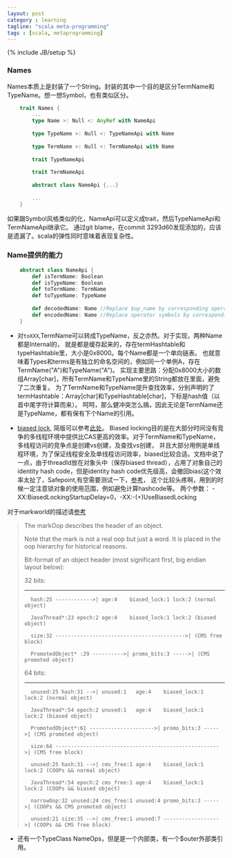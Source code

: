 ```yaml
---
layout: post
category : learning
tagline: "scala meta-programming"
tags : [scala, metaprogramming]
---
```

{% include JB/setup %}

### Names 

Names本质上是封装了一个String。封装的其中一个目的是区分TermName和TypeName。想一想Symbol，也有类似区分。

```scala
    trait Names {
        ...
        type Name >: Null <: AnyRef with NameApi
        
        type TypeName >: Null <: TypeNameApi with Name
        
        type TermName >: Null <: TermNameApi with Name
        
        trait TypeNameApi
        
        trait TermNameApi
        
        abstract class NameApi {...}
        
        ...
    }
```

如果跟Symbol风格类似的化，NameApi可以定义成trait，然后TypeNameApi和TermNameApi继承它。
通过git blame，在commit 3293d60发现添加的，应该是遗漏了。scala的弹性同时意味着表现复杂性。

### Name提供的能力

```scala
    abstract class NameApi {
        def isTermName: Boolean
        def isTypeName: Boolean
        def toTermName: TermName
        def toTypeName: TypeName
        
        def decodedName: Name //Replace $op_name by corresponding operator symbol.
        def encodedName: Name //Replace operator symbols by corresponding $op_name symbol.
    }
```

* 对`toXXX`,TermName可以转成TypeName，反之亦然。对于实现，两种Name都是Internal的，
就是都是缓存起来的，存在termHashtable和typeHashtable里，大小是0x8000。每个Name都是一个单向链表。
也就意味着Types和terms是有独立的命名空间的，例如同一个单例A，存在TermName("A")和TypeName("A")。
实现主要思路：分配0x8000大小的数组Array[char]，所有TermName和TypeName里的String都放在里面，避免了二次重复。
为了TermName和TypeName提升查找效率，分别声明的了termHashtable：Array[char]和TypeHashtable[char]，下标是hash值（以首中尾字符计算而来）。
呵呵，那么健冲突怎么搞，因此无论是TermName还是TypeName，都有保有下个Name的引用。

* [biased lock](https://blogs.oracle.com/dave/entry/biased_locking_in_hotspot), 简版可以参考[此处](http://arturmkrtchyan.com/jvm-biased-locking)。
Biased locking目的是在大部分时间没有竞争的多线程环境中提供比CAS更高的效率。对于TermName和TypeName，多线程访问的竞争点是创建vs创建，及查找vs创建，
并且大部分用例是单线程环境，为了保证线程安全及单线程访问效率，biased比较合适。文档中说了一点，由于threadId放在对象头中（保存biased thread），占用了对象自己的
identity hash code，但是identity hash code优先级高，会撤回bias(这个效率太扯了，Safepoint,有空需要测试一下，[参考](http://jpbempel.blogspot.jp/2013/03/safety-first-safepoints.html)，
这个比较头疼啊，用到的时候一定注意锁对象的使用范围，例如避免计算hashcode等。
两个参数： -XX:BiasedLockingStartupDelay=0，-XX:-(+)UseBiasedLocking

对于markworld的描述请[参考](http://hg.openjdk.java.net/jdk8/jdk8/hotspot/file/87ee5ee27509/src/share/vm/oops/markOop.hpp)

>  The markOop describes the header of an object.
> 
>  Note that the mark is not a real oop but just a word.
>  It is placed in the oop hierarchy for historical reasons.
> 
>  Bit-format of an object header (most significant first, big endian layout below):
> 
>   32 bits:
>
>   --------
>       hash:25 ------------>| age:4    biased_lock:1 lock:2 (normal object)
>            
>       JavaThread*:23 epoch:2 age:4    biased_lock:1 lock:2 (biased object)
>                            
>       size:32 ------------------------------------------>| (CMS free block)
>                                            
>       PromotedObject* :29 ---------->| promo_bits:3 ----->| (CMS promoted object)
>                                   
>
>   64 bits:
>
>   --------
>
>       unused:25 hash:31 -->| unused:1   age:4    biased_lock:1 lock:2 (normal object)
>   
>       JavaThread*:54 epoch:2 unused:1   age:4    biased_lock:1 lock:2 (biased object)
>   
>       PromotedObject*:61 --------------------->| promo_bits:3 ----->| (CMS promoted object)
>   
>       size:64 ----------------------------------------------------->| (CMS free block)
>   
>       unused:25 hash:31 -->| cms_free:1 age:4    biased_lock:1 lock:2 (COOPs && normal object)
>   
>       JavaThread*:54 epoch:2 cms_free:1 age:4    biased_lock:1 lock:2 (COOPs && biased object)
>   
>       narrowOop:32 unused:24 cms_free:1 unused:4 promo_bits:3 ----->| (COOPs && CMS promoted object)
>   
>       unused:21 size:35 -->| cms_free:1 unused:7 ------------------>| (COOPs && CMS free block)
>

* 还有一个TypeClass NameOps，但是是一个内部类，有一个$outer外部类引用。